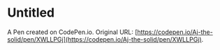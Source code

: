 # Untitled

A Pen created on CodePen.io. Original URL: [https://codepen.io/Aj-the-solid/pen/XWLLPGj](https://codepen.io/Aj-the-solid/pen/XWLLPGj).

